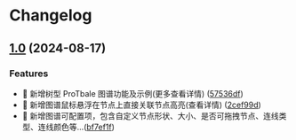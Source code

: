 # Changelog

## [1.0](https://github.com/lw123lw/Geeker-Admin-JS/releases/tag/V1.0) (2024-08-17)

### Features

- 🚀 新增树型 ProTbale 图谱功能及示例(更多查看详情) ([57536df](https://gitee.com/haimashale/geeker-admin-js/tree/00c0d76ed2c6008cf0a7f5b4ba75e69c565c64c3))
- 🚀 新增图谱鼠标悬浮在节点上直接关联节点高亮(查看详情) ([2cef99d](https://gitee.com/haimashale/geeker-admin-js/commit/2cef99d3862ffd7503fab1cdc40feb1d41e80321))
- 🚀 新增图谱可配置项，包含自定义节点形状、大小、是否可拖拽节点、连线类型、连线颜色等...([bf7ef1f](https://gitee.com/haimashale/geeker-admin-js/commit/bf7ef1f9a4ef080f15fd64d780b1b7658447c1e1))
